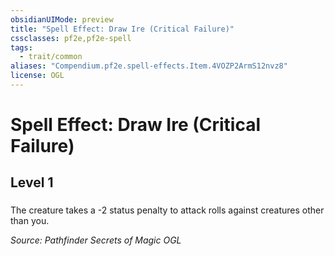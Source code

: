 ```yaml
---
obsidianUIMode: preview
title: "Spell Effect: Draw Ire (Critical Failure)"
cssclasses: pf2e,pf2e-spell
tags:
  - trait/common
aliases: "Compendium.pf2e.spell-effects.Item.4VOZP2ArmS12nvz8"
license: OGL
---
```

# Spell Effect: Draw Ire (Critical Failure)
## Level 1
### 






The creature takes a -2 status penalty to attack rolls against creatures other than you.

*Source: Pathfinder Secrets of Magic*
*OGL*